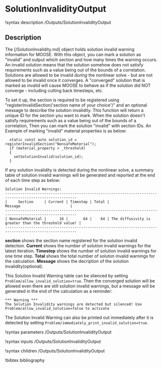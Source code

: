 # SolutionInvalidityOutput

!syntax description /Outputs/SolutionInvalidityOutput

## Description

The [/SolutionInvalidity.md] object holds solution invalid warning information for MOOSE. With this object, you can mark a solution as "invalid" and output which section and how many times the warning occurs. An invalid solution means that the solution somehow does not satisfy requirements such as a value being out of the bounds of a correlation.  Solutions are allowed to be invalid _during_ the nonlinear solve - but are not allowed to be invalid once it converges. A "converged" solution that is marked as invalid will cause MOOSE to behave as if the solution did NOT converge - including cutting back timesteps, etc.

To set it up, the section is required to be registered using "registerInvalidSection('section name of your choice')" and an optional message to describe the solution invalidity. This function will return a unique ID for the section you want to mark. When the solution doesn't satisfy requirements such as a value being out of the bounds of a correlation, Then you can mark the solution "invalid" with section IDs. An Example of marking "invalid" material properties is as below:

```
  static const auto solution_id = registerInvalidSection("NonsafeMaterial");
  if (material_property > _threshold)
  {
    setSolutionInvalid(solution_id);
  }
```

If any solution invalidity is detected during the nonlinear solve, a summary table of solution invalid warnings will be generated and reported at the end of each time step as below:

```
Solution Invalid Warnings:
-------------------------------------------------------------------------------------------------------
|     Section     | Current | Timestep | Total |                        Message                       |
-------------------------------------------------------------------------------------------------------
| NonsafeMaterial |      16 |       64 |    64 | The diffusivity is greater than the threshold value! |
-------------------------------------------------------------------------------------------------------

```
**section** shows the section name registered for the solution invalid detection.
**Current** shows the number of solution invalid warnings for the latest iteration.
**Timestep** shows the number of solution invalid warnings for one time step.
**Total** shows the total number of soluton invalid warnings for the calculation.
**Message** shows the decription of the solution invalidity(optional).

This Solution Invalid Warning table can be slienced by setting `Problem/allow_invalid_solution=true`. Then the converged solution will be allowed even there are still solution invalid warnings, but a message will be generated in the end of the calculation as a reminder:
```
*** Warning ***
The Solution Invalidity warnings are detected but silenced! Use Problem/allow_invalid_solution=false to activate

```

The Solution Invalid Warning can also be printed out immediately after it is detected by setting `Problem/immediately_print_invalid_solution=true`.

!syntax parameters /Outputs/SolutionInvalidityOutput

!syntax inputs /Outputs/SolutionInvalidityOutput

!syntax children /Outputs/SolutionInvalidityOutput

!bibtex bibliography
